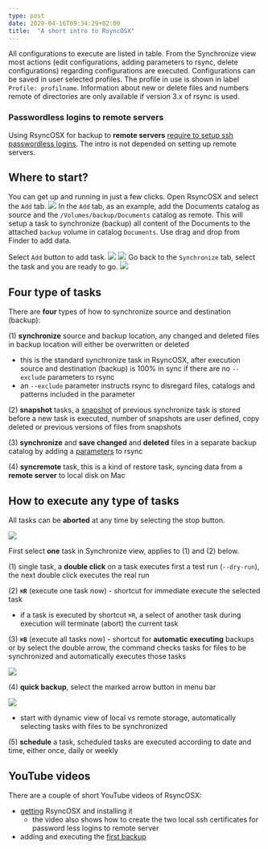 ```yaml
---
type: post
date: 2020-04-16T09:34:29+02:00
title:  "A short intro to RsyncOSX"
---
```

All configurations to execute are listed in table. From the Synchronize view most actions (edit configurations, adding parameters to rsync, delete configurations) regarding configurations are executed. Configurations can be saved in user selected profiles. The profile in use is shown in label `Profile: profilname`. Information about new or delete files and numbers remote of directories are only available if version 3.x of rsync is used.

### Passwordless logins to remote servers

Using RsyncOSX for backup to **remote servers** [require to setup ssh passwordless logins](/post/remotelogins/). The intro is not depended on setting up remote servers.

## Where to start?

You can get up and running in just a few clicks. Open RsyncOSX and select the `Add` tab.
![](/images/RsyncOSX/master/intro/main1.png)
In the `Add` tab, as an example, add the Documents catalog as source and the `/Volumes/backup/Documents` catalog as remote. This will setup a task to synchronize (backup) all content of the Documents to the attached `backup` volume in catalog `Documents`. Use drag and drop from Finder to add data.

Select `Add` button to add task.
![](/images/RsyncOSX/master/intro/main2.png)
![](/images/RsyncOSX/master/intro/main3.png)
Go back to the `Synchronize` tab, select the task and you are ready to go.
![](/images/RsyncOSX/master/intro/main4.png)

## Four type of tasks

There are **four** types of how to synchronize source and destination (backup):

(1) **synchronize** source and backup location, any changed and deleted files in backup location will either be overwritten or deleted
  - this is the standard synchronize task in RsyncOSX, after execution source and destination (backup) is 100% in sync if there are no `--exclude` parameters to rsync
  - an `--exclude` parameter instructs rsync to disregard files, catalogs and patterns included in the parameter

(2) **snapshot**  tasks, a [snapshot](/post/Snapshots) of previous synchronize task is stored before a new task is executed, number of snapshots are user defined, copy deleted or previous versions of files from snapshots

(3) **synchronize** and **save changed** and **deleted** files in a separate backup catalog by adding a [parameters](/post/Parameters) to rsync

(4) **syncremote** task, this is a kind of restore task, syncing data from a **remote server** to local disk on Mac

## How to execute any type of tasks

All tasks can be **aborted** at any time by selecting the stop button.

![](/images/RsyncOSX/master/intro/menu1.png)

First select **one** task in Synchronize view, applies to (1) and (2) below.

(1) single task, a **double click** on a task executes first a test run (`--dry-run`), the next double click executes the real run

(2) **`⌘R`** (execute one task now) - shortcut for immediate execute the selected task
- if a task is executed by shortcut `⌘R`, a select of another task during execution will terminate (abort) the current task

(3) **`⌘B`** (execute all tasks now) - shortcut for **automatic executing** backups or by select the double arrow, the command checks tasks for files to be synchronized and automatically executes those tasks

![](/images/RsyncOSX/master/intro/menu4.png)

(4) **quick backup**, select the marked arrow button in menu bar

![](/images/RsyncOSX/master/intro/menu2.png)

- start with dynamic view of local vs remote storage, automatically selecting tasks with files to be synchronized

(5) **schedule** a task, scheduled tasks are executed according to date and time, either once, daily or weekly

## YouTube videos

There are a couple of short YouTube videos of RsyncOSX:

- [getting](https://youtu.be/MrT8NzdF9dE) RsyncOSX and installing it
  - the video also shows how to create the two local ssh certificates for password less logins to remote server
- adding and executing the [first backup](https://youtu.be/8oe1lKgiDx8)

